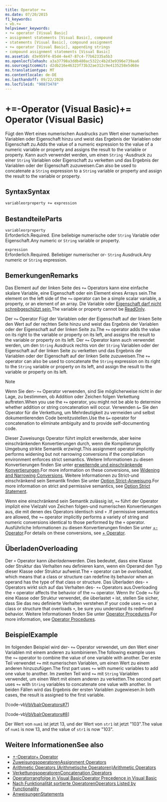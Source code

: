 ```yaml
---
title: Operator +=
ms.date: 07/20/2015
f1_keywords:
- vb.+=
helpviewer_keywords:
- += operator [Visual Basic]
- assignment statements [Visual Basic], compound
- statements [Visual Basic], compound assignment
- += operator [Visual Basic], appending strings
- compound assignment statements [Visual Basic]
ms.assetid: d3e959f4-85d4-4e47-87c4-77b62335a5b3
ms.openlocfilehash: a3a37798a3ddb480ac5322c4b2d3e9396e739aa6
ms.sourcegitcommit: d2db216e46323f73b32ae312c9e4135258e5d68e
ms.translationtype: MT
ms.contentlocale: de-DE
ms.lasthandoff: 09/22/2020
ms.locfileid: "90873478"
---
```

# <a name="-operator-visual-basic"></a><span data-ttu-id="0c9fe-102">+=-Operator (Visual Basic)</span><span class="sxs-lookup"><span data-stu-id="0c9fe-102">+= Operator (Visual Basic)</span></span>

<span data-ttu-id="0c9fe-103">Fügt den Wert eines numerischen Ausdrucks zum Wert einer numerischen Variablen oder Eigenschaft hinzu und weist das Ergebnis der Variablen oder Eigenschaft zu.</span><span class="sxs-lookup"><span data-stu-id="0c9fe-103">Adds the value of a numeric expression to the value of a numeric variable or property and assigns the result to the variable or property.</span></span> <span data-ttu-id="0c9fe-104">Kann auch verwendet werden, um einen `String` -Ausdruck zu einer `String` Variablen oder Eigenschaft zu verketten und das Ergebnis der Variablen oder der Eigenschaft zuzuweisen.</span><span class="sxs-lookup"><span data-stu-id="0c9fe-104">Can also be used to concatenate a `String` expression to a `String` variable or property and assign the result to the variable or property.</span></span>  
  
## <a name="syntax"></a><span data-ttu-id="0c9fe-105">Syntax</span><span class="sxs-lookup"><span data-stu-id="0c9fe-105">Syntax</span></span>  
  
```vb  
variableorproperty += expression  
```  
  
## <a name="parts"></a><span data-ttu-id="0c9fe-106">Bestandteile</span><span class="sxs-lookup"><span data-stu-id="0c9fe-106">Parts</span></span>  

 `variableorproperty`  
 <span data-ttu-id="0c9fe-107">Erforderlich.</span><span class="sxs-lookup"><span data-stu-id="0c9fe-107">Required.</span></span> <span data-ttu-id="0c9fe-108">Eine beliebige numerische oder `String` Variable oder Eigenschaft.</span><span class="sxs-lookup"><span data-stu-id="0c9fe-108">Any numeric or `String` variable or property.</span></span>  
  
 `expression`  
 <span data-ttu-id="0c9fe-109">Erforderlich.</span><span class="sxs-lookup"><span data-stu-id="0c9fe-109">Required.</span></span> <span data-ttu-id="0c9fe-110">Beliebiger numerischer or- `String` Ausdruck.</span><span class="sxs-lookup"><span data-stu-id="0c9fe-110">Any numeric or `String` expression.</span></span>  
  
## <a name="remarks"></a><span data-ttu-id="0c9fe-111">Bemerkungen</span><span class="sxs-lookup"><span data-stu-id="0c9fe-111">Remarks</span></span>  

 <span data-ttu-id="0c9fe-112">Das Element auf der linken Seite des `+=` Operators kann eine einfache skalare Variable, eine Eigenschaft oder ein Element eines Arrays sein.</span><span class="sxs-lookup"><span data-stu-id="0c9fe-112">The element on the left side of the `+=` operator can be a simple scalar variable, a property, or an element of an array.</span></span> <span data-ttu-id="0c9fe-113">Die Variable oder [Eigenschaft darf nicht schreibgeschützt sein.](../modifiers/readonly.md)</span><span class="sxs-lookup"><span data-stu-id="0c9fe-113">The variable or property cannot be [ReadOnly](../modifiers/readonly.md).</span></span>  
  
 <span data-ttu-id="0c9fe-114">Der `+=` Operator Fügt der Variablen oder der Eigenschaft auf der linken Seite den Wert auf der rechten Seite hinzu und weist das Ergebnis der Variablen oder der Eigenschaft auf der linken Seite zu.</span><span class="sxs-lookup"><span data-stu-id="0c9fe-114">The `+=` operator adds the value on its right to the variable or property on its left, and assigns the result to the variable or property on its left.</span></span> <span data-ttu-id="0c9fe-115">Der `+=` Operator kann auch verwendet werden, um den `String` Ausdruck rechts von der `String` Variablen oder der Eigenschaft auf der linken Seite zu verketten und das Ergebnis der Variablen oder der Eigenschaft auf der linken Seite zuzuweisen.</span><span class="sxs-lookup"><span data-stu-id="0c9fe-115">The `+=` operator can also be used to concatenate the `String` expression on its right to the `String` variable or property on its left, and assign the result to the variable or property on its left.</span></span>  
  
> [!NOTE]
> <span data-ttu-id="0c9fe-116">Wenn Sie den- `+=` Operator verwenden, sind Sie möglicherweise nicht in der Lage, zu bestimmen, ob Addition oder Zeichen folgen Verkettung auftreten.</span><span class="sxs-lookup"><span data-stu-id="0c9fe-116">When you use the `+=` operator, you might not be able to determine whether addition or string concatenation will occur.</span></span> <span data-ttu-id="0c9fe-117">Verwenden `&=` Sie den Operator für die Verkettung, um Mehrdeutigkeit zu vermeiden und selbst dokumentierenden Code bereitzustellen.</span><span class="sxs-lookup"><span data-stu-id="0c9fe-117">Use the `&=` operator for concatenation to eliminate ambiguity and to provide self-documenting code.</span></span>  
  
 <span data-ttu-id="0c9fe-118">Dieser Zuweisungs Operator führt implizit erweiternde, aber keine einschränkenden Konvertierungen durch, wenn die Kompilierungs Umgebung strikte Semantik erzwingt.</span><span class="sxs-lookup"><span data-stu-id="0c9fe-118">This assignment operator implicitly performs widening but not narrowing conversions if the compilation environment enforces strict semantics.</span></span> <span data-ttu-id="0c9fe-119">Weitere Informationen zu diesen Konvertierungen finden Sie unter [erweiternde und einschränkende Konvertierungen](../../programming-guide/language-features/data-types/widening-and-narrowing-conversions.md).</span><span class="sxs-lookup"><span data-stu-id="0c9fe-119">For more information on these conversions, see [Widening and Narrowing Conversions](../../programming-guide/language-features/data-types/widening-and-narrowing-conversions.md).</span></span> <span data-ttu-id="0c9fe-120">Weitere Informationen zu Strict-und einschränkend sein Semantik finden Sie unter [Option Strict-Anweisung](../statements/option-strict-statement.md).</span><span class="sxs-lookup"><span data-stu-id="0c9fe-120">For more information on strict and permissive semantics, see [Option Strict Statement](../statements/option-strict-statement.md).</span></span>  
  
 <span data-ttu-id="0c9fe-121">Wenn eine einschränkend sein Semantik zulässig ist, `+=` führt der Operator implizit eine Vielzahl von Zeichen folgen-und numerischen Konvertierungen aus, die mit denen des Operators identisch sind `+` .</span><span class="sxs-lookup"><span data-stu-id="0c9fe-121">If permissive semantics are allowed, the `+=` operator implicitly performs a variety of string and numeric conversions identical to those performed by the `+` operator.</span></span> <span data-ttu-id="0c9fe-122">Ausführliche Informationen zu diesen Konvertierungen finden Sie unter [+-Operator](addition-operator.md).</span><span class="sxs-lookup"><span data-stu-id="0c9fe-122">For details on these conversions, see [+ Operator](addition-operator.md).</span></span>  
  
## <a name="overloading"></a><span data-ttu-id="0c9fe-123">Überladen</span><span class="sxs-lookup"><span data-stu-id="0c9fe-123">Overloading</span></span>  

 <span data-ttu-id="0c9fe-124">Der `+` Operator kann *überladen*werden. Dies bedeutet, dass eine Klasse oder Struktur das Verhalten neu definieren kann, wenn ein Operand den Typ dieser Klasse oder Struktur aufweist.</span><span class="sxs-lookup"><span data-stu-id="0c9fe-124">The `+` operator can be *overloaded*, which means that a class or structure can redefine its behavior when an operand has the type of that class or structure.</span></span> <span data-ttu-id="0c9fe-125">Das Überladen des- `+` Operators wirkt sich auf das Verhalten des- `+=` Operators aus.</span><span class="sxs-lookup"><span data-stu-id="0c9fe-125">Overloading the `+` operator affects the behavior of the `+=` operator.</span></span> <span data-ttu-id="0c9fe-126">Wenn Ihr Code `+=` für eine Klasse oder Struktur verwendet, die überlastet `+` ist, stellen Sie sicher, dass Sie das neu definierte Verhalten verstehen.</span><span class="sxs-lookup"><span data-stu-id="0c9fe-126">If your code uses `+=` on a class or structure that overloads `+`, be sure you understand its redefined behavior.</span></span> <span data-ttu-id="0c9fe-127">Weitere Informationen finden Sie unter [Operator Procedures](../../programming-guide/language-features/procedures/operator-procedures.md).</span><span class="sxs-lookup"><span data-stu-id="0c9fe-127">For more information, see [Operator Procedures](../../programming-guide/language-features/procedures/operator-procedures.md).</span></span>  
  
## <a name="example"></a><span data-ttu-id="0c9fe-128">Beispiel</span><span class="sxs-lookup"><span data-stu-id="0c9fe-128">Example</span></span>  

 <span data-ttu-id="0c9fe-129">Im folgenden Beispiel wird der- `+=` Operator verwendet, um den Wert einer Variablen mit einem anderen zu kombinieren.</span><span class="sxs-lookup"><span data-stu-id="0c9fe-129">The following example uses the `+=` operator to combine the value of one variable with another.</span></span> <span data-ttu-id="0c9fe-130">Der erste Teil verwendet `+=` mit numerischen Variablen, um einen Wert zu einem anderen hinzuzufügen.</span><span class="sxs-lookup"><span data-stu-id="0c9fe-130">The first part uses `+=` with numeric variables to add one value to another.</span></span> <span data-ttu-id="0c9fe-131">Im zweiten Teil wird `+=` mit `String` Variablen verwendet, um einen Wert mit einem anderen zu verketten.</span><span class="sxs-lookup"><span data-stu-id="0c9fe-131">The second part uses `+=` with `String` variables to concatenate one value with another.</span></span> <span data-ttu-id="0c9fe-132">In beiden Fällen wird das Ergebnis der ersten Variablen zugewiesen.</span><span class="sxs-lookup"><span data-stu-id="0c9fe-132">In both cases, the result is assigned to the first variable.</span></span>  
  
 [!code-vb[VbVbalrOperators#7](~/samples/snippets/visualbasic/VS_Snippets_VBCSharp/VbVbalrOperators/VB/Class1.vb#7)]  
  
 [!code-vb[VbVbalrOperators#8](~/samples/snippets/visualbasic/VS_Snippets_VBCSharp/VbVbalrOperators/VB/Class1.vb#8)]  
  
 <span data-ttu-id="0c9fe-133">Der Wert von `num1` ist jetzt 13, und der Wert von `str1` ist jetzt "103".</span><span class="sxs-lookup"><span data-stu-id="0c9fe-133">The value of `num1` is now 13, and the value of `str1` is now "103".</span></span>  
  
## <a name="see-also"></a><span data-ttu-id="0c9fe-134">Weitere Informationen</span><span class="sxs-lookup"><span data-stu-id="0c9fe-134">See also</span></span>

- [<span data-ttu-id="0c9fe-135">+-Operator</span><span class="sxs-lookup"><span data-stu-id="0c9fe-135">+ Operator</span></span>](addition-operator.md)
- [<span data-ttu-id="0c9fe-136">Zuweisungsoperatoren</span><span class="sxs-lookup"><span data-stu-id="0c9fe-136">Assignment Operators</span></span>](assignment-operators.md)
- [<span data-ttu-id="0c9fe-137">Arithmetic Operators (Arithmetische Operatoren)</span><span class="sxs-lookup"><span data-stu-id="0c9fe-137">Arithmetic Operators</span></span>](arithmetic-operators.md)
- [<span data-ttu-id="0c9fe-138">Verkettungsoperatoren</span><span class="sxs-lookup"><span data-stu-id="0c9fe-138">Concatenation Operators</span></span>](concatenation-operators.md)
- [<span data-ttu-id="0c9fe-139">Operatorrangfolge in Visual Basic</span><span class="sxs-lookup"><span data-stu-id="0c9fe-139">Operator Precedence in Visual Basic</span></span>](operator-precedence.md)
- [<span data-ttu-id="0c9fe-140">Nach Funktionalität sortierte Operatoren</span><span class="sxs-lookup"><span data-stu-id="0c9fe-140">Operators Listed by Functionality</span></span>](operators-listed-by-functionality.md)
- [<span data-ttu-id="0c9fe-141">Anweisungen</span><span class="sxs-lookup"><span data-stu-id="0c9fe-141">Statements</span></span>](../../programming-guide/language-features/statements.md)
